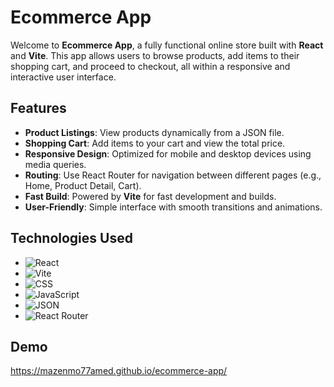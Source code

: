 


# Ecommerce App

Welcome to **Ecommerce App**, a fully functional online store built with **React** and **Vite**. This app allows users to browse products, add items to their shopping cart, and proceed to checkout, all within a responsive and interactive user interface.

## Features

- **Product Listings**: View products dynamically from a JSON file.
- **Shopping Cart**: Add items to your cart and view the total price.
- **Responsive Design**: Optimized for mobile and desktop devices using media queries.
- **Routing**: Use React Router for navigation between different pages (e.g., Home, Product Detail, Cart).
- **Fast Build**: Powered by **Vite** for fast development and builds.
- **User-Friendly**: Simple interface with smooth transitions and animations.

## Technologies Used

- ![React](https://img.shields.io/badge/React-%2320232a?style=flat-square&logo=react&logoColor=61DAFB)
- ![Vite](https://img.shields.io/badge/Vite-%23646CFF?style=flat-square&logo=vite&logoColor=white)
- ![CSS](https://img.shields.io/badge/CSS-3%20-%231572B6?style=flat-square&logo=css3&logoColor=white)
- ![JavaScript](https://img.shields.io/badge/JavaScript-ES6%20-%23F7DF1E?style=flat-square&logo=javascript&logoColor=black)
- ![JSON](https://img.shields.io/badge/JSON-%23F7DF1E?style=flat-square&logo=json&logoColor=black)
- ![React Router](https://img.shields.io/badge/React%20Router-%2303A9F4?style=flat-square&logo=react-router&logoColor=white)


## Demo

 https://mazenmo77amed.github.io/ecommerce-app/



